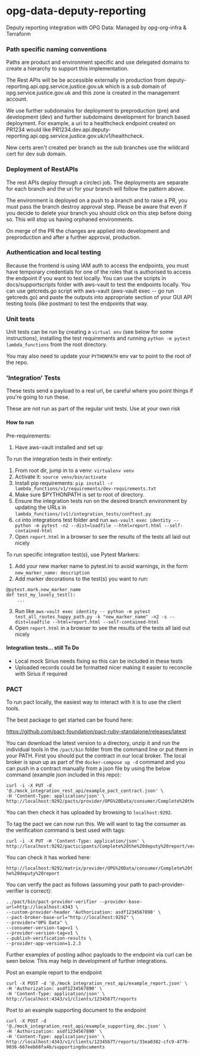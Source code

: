 # opg-data-deputy-reporting
Deputy reporting integration with OPG Data: Managed by opg-org-infra &amp; Terraform

### Path specific naming conventions

Paths are product and environment specific and use delegated domains to create a hierarchy
to support this implementation.

The Rest APIs will be be accessible externally in production from
deputy-reporting.api.opg.service.justice.gov.uk which is a
sub domain of opg.service.justice.gov.uk and this zone is created in the
management account.

We use further subdomains for deployment to preproduction (pre) and development (dev) and
further subdomains development for branch based deployment. For example, a uri to a
healthcheck endpoint created on PR1234 would like
PR1234.dev.api.deputy-reporting.api.opg.service.justice.gov.uk/v1/healthcheck.

New certs aren't created per branch as the sub branches use the wildcard cert for dev sub domain.

### Deployment of RestAPIs

The rest APIs deploy through a circleci job. The deployments are separate for each branch
and the uri for your branch will follow the pattern above.

The environment is deployed on a push to a branch and to raise a PR, you must
pass the branch destroy approval step. Please be aware that even if you decide to delete
your branch you should click on this step before doing so. This will stop us having orphaned
environments.

On merge of the PR the changes are applied into development and preproduction and after
a further approval, production.

### Authentication and local testing

Because the frontend is using IAM auth to access the endpoints, you must have temporary
credentials for one of the roles that is authorised to access the endpoint if you want to
test locally. You can use the scripts in docs/supportscripts folder with aws-vault to test the
endpoints locally. You can use getcreds.go script with aws-vault (aws-vault exec <your-profile> --
go run getcreds.go) and paste the outputs into appropriate section
of your GUI API testing tools (like postman) to test the endpoints that way.

### Unit tests

Unit tests can be run by creating a `virtual env` (see below for some instructions), installing the test requirements
and running `python -m pytest lambda_functions` from the root directory.

You may also need to update your `PYTHONPATH` env var to point to the root of the repo.

### 'Integration' Tests

These tests send a payload to a real url, be careful where you point things if you're going to run these.

These are not run as part of the regular unit tests. Use at your own risk

#### How to run

Pre-requirements:

1) Have aws-vault installed and set up

To run the integration tests in their entirety:

1) From root dir, jump in to a venv: `virtualenv venv`
2) Activate it: `source venv/bin/activate`
3) Install pip requirements: `pip install -r lambda_functions/v1/requirements/dev-requirements.txt`
4) Make sure $PYTHONPATH is set to root of directory.
5) Ensure the integration tests run on the desired branch environment by updating the URLs in `lambda_functions/(v1)/integration_tests/conftest.py`
6) `cd` into integrations test folder and run `aws-vault exec identity -- python -m pytest -n2 --dist=loadfile --html=report.html --self-contained-html`
7) Open `report.html` in a browser to see the results of the tests all laid out nicely

To run specific integration test(s), use Pytest Markers:

1) Add your new marker name to pytest.ini to avoid warnings, in the form `new_marker_name: description`
2) Add marker decorations to the test(s) you want to run:

```
@pytest.mark.new_marker_name
def test_my_lovely_test():
    ...
```

3)  Run like `aws-vault exec identity -- python -m pytest test_all_routes_happy_path.py -k "new_marker_name" -n2 -s --dist=loadfile --html=report.html --self-contained-html`
4) Open `report.html` in a browser to see the results of the tests all laid out nicely

#### Integration tests... still To Do

* Local mock Sirius needs fixing so this can be included in these tests
* Uploaded records could be formatted nicer making it easier to reconcile with Sirius if required

### PACT

To run pact locally, the easiest way to interact with it is to use the client tools.

The best package to get started can be found here:

https://github.com/pact-foundation/pact-ruby-standalone/releases/latest

You can download the latest version to a directory, unzip it and run the individual tools
in the `/pact/bin` folder from the command line or put them in your PATH.
First you should put the contract in our local broker. The local broker is spun up as part
of the `docker-compose up -d` command and you can push in a contract manually from a json file
by using the below command (example json included in this repo):

```
curl -i -X PUT -d '@./mock_integration_rest_api/example_pact_contract.json' \
-H 'Content-Type: application/json' \
http://localhost:9292/pacts/provider/OPG%20Data/consumer/Complete%20the%20deputy%20report/version/x12345
```

You can then check it has uploaded by browsing to `localhost:9292`.

To tag the pact we can now run this. We will want to tag the consumer as
the verification command is best used with tags:

```
curl -i -X PUT -H 'Content-Type: application/json' \
http://localhost:9292/pacticipants/Complete%20the%20deputy%20report/versions/x12345/tags/v1
```

You can check it has worked here:

`http://localhost:9292/matrix/provider/OPG%20Data/consumer/Complete%20the%20deputy%20report`

You can verify the pact as follows (assuming your path to pact-provider-verifier is correct):

```
../pact/bin/pact-provider-verifier --provider-base-url=http://localhost:4343 \
--custom-provider-header 'Authorization: asdf1234567890' \
--pact-broker-base-url="http://localhost:9292" \
--provider="OPG Data" \
--consumer-version-tag=v1 \
--provider-version-tag=v1 \
--publish-verification-results \
--provider-app-version=1.2.3
```

Further examples of posting adhoc payloads to the endpoint via curl can be seen below.
This may help in development of further integrations.

Post an example report to the endpoint

```
curl -X POST -d '@./mock_integration_rest_api/example_report.json' \
-H 'Authorization: asdf1234567890' \
-H 'Content-Type: application/json' \
http://localhost:4343/v1/clients/1234567T/reports
```

Post to an example supporting document to the endpoint

```
curl -X POST -d '@./mock_integration_rest_api/example_supporting_doc.json' \
-H 'Authorization: asdf1234567890' \
-H 'Content-Type: application/json' \
http://localhost:4343/v1/clients/1234567T/reports/33ea0382-cfc9-4776-9036-667eeb68fa4b/supportingdocuments
```
